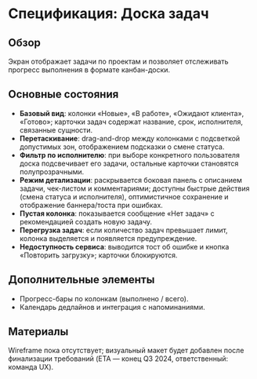 # Спецификация: Доска задач

## Обзор
Экран отображает задачи по проектам и позволяет отслеживать прогресс выполнения в формате канбан-доски.

## Основные состояния
- **Базовый вид**: колонки «Новые», «В работе», «Ожидают клиента», «Готово»; карточки задач содержат название, срок, исполнителя, связанные сущности.
- **Перетаскивание**: drag-and-drop между колонками с подсветкой допустимых зон, отображением подсказки о смене статуса.
- **Фильтр по исполнителю**: при выборе конкретного пользователя доска подсвечивает его задачи, остальные карточки становятся полупрозрачными.
- **Режим детализации**: раскрывается боковая панель с описанием задачи, чек-листом и комментариями; доступны быстрые действия (смена статуса и исполнителя), оптимистичное сохранение и отображение баннера/тоста при ошибках.
- **Пустая колонка**: показывается сообщение «Нет задач» с рекомендацией создать новую задачу.
- **Перегрузка задач**: если количество задач превышает лимит, колонка выделяется и появляется предупреждение.
- **Недоступность сервиса**: выводится тост об ошибке и кнопка «Повторить загрузку»; карточки блокируются.

## Дополнительные элементы
- Прогресс-бары по колонкам (выполнено / всего).
- Календарь дедлайнов и интеграция с напоминаниями.

## Материалы
Wireframe пока отсутствует; визуальный макет будет добавлен после финализации требований (ETA — конец Q3 2024, ответственный: команда UX).
